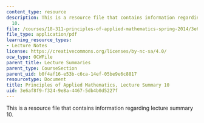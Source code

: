 ```yaml
---
content_type: resource
description: This is a resource file that contains information regarding lecture summary
  10.
file: /courses/18-311-principles-of-applied-mathematics-spring-2014/3e6af8f9f3249e8a44675db4b0d5227f_MIT18_311S14_Lecture10.pdf
file_type: application/pdf
learning_resource_types:
- Lecture Notes
license: https://creativecommons.org/licenses/by-nc-sa/4.0/
ocw_type: OCWFile
parent_title: Lecture Summaries
parent_type: CourseSection
parent_uid: b0f4af16-e53b-c6ca-14ef-05be9e6c8817
resourcetype: Document
title: Principles of Applied Mathematics, Lecture Summary 10
uid: 3e6af8f9-f324-9e8a-4467-5db4b0d5227f
---
```

This is a resource file that contains information regarding lecture summary 10.